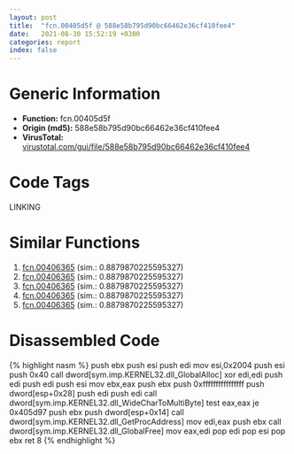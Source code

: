 ```yaml
---
layout: post
title:  "fcn.00405d5f @ 588e58b795d90bc66462e36cf410fee4"
date:   2021-08-30 15:52:19 +0300
categories: report
index: false
---
```


# Generic Information
- **Function:** fcn.00405d5f
- **Origin (md5):** 588e58b795d90bc66462e36cf410fee4
- **VirusTotal:** [virustotal.com/gui/file/588e58b795d90bc66462e36cf410fee4][virustotal_ref]

# Code Tags
<span class="tag" id="LINKING">LINKING</span>


# Similar Functions

1. [fcn.00406365][similar_1_ref] (sim.: 0.8879870225595327)
2. [fcn.00406365][similar_2_ref] (sim.: 0.8879870225595327)
3. [fcn.00406365][similar_3_ref] (sim.: 0.8879870225595327)
4. [fcn.00406365][similar_4_ref] (sim.: 0.8879870225595327)
5. [fcn.00406365][similar_5_ref] (sim.: 0.8879870225595327)


# Disassembled Code

{% highlight nasm %}
push ebx
push esi
push edi
mov esi,0x2004
push esi
push 0x40
call dword[sym.imp.KERNEL32.dll_GlobalAlloc]
xor edi,edi
push edi
push edi
push esi
mov ebx,eax
push ebx
push 0xffffffffffffffff
push dword[esp+0x28]
push edi
push edi
call dword[sym.imp.KERNEL32.dll_WideCharToMultiByte]
test eax,eax
je 0x405d97
push ebx
push dword[esp+0x14]
call dword[sym.imp.KERNEL32.dll_GetProcAddress]
mov edi,eax
push ebx
call dword[sym.imp.KERNEL32.dll_GlobalFree]
mov eax,edi
pop edi
pop esi
pop ebx
ret 8
{% endhighlight %}


[similar_1_ref]: /report/fcn.00406365@1d3eceba10cee3c9f2855b7075c73af3
[similar_2_ref]: /report/fcn.00406365@3e325eb0547b921cde32ac52d0a0f75c
[similar_3_ref]: /report/fcn.00406365@1d8332b04aa6cb42a2d139b9eba06ba1
[similar_4_ref]: /report/fcn.00406365@dc4cc1ead08d2906c5f9debe9d97897c
[similar_5_ref]: /report/fcn.00406365@59b1876779e3211327c1a96e7e2c12c4
[virustotal_ref]: https://www.virustotal.com/gui/file/588e58b795d90bc66462e36cf410fee4